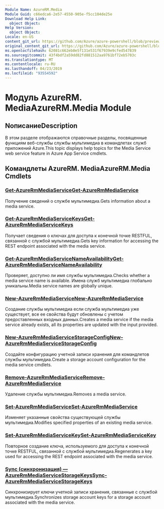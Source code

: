 ```yaml
---
Module Name: AzureRM.Media
Module Guid: c66edca6-2e57-4550-905e-f5cc104de25e
Download Help Link:
  object Object: 
Help Version:
  object Object: 
Locale: en-US
content_git_url: https://github.com/Azure/azure-powershell/blob/preview/src/ResourceManager/Media/Commands.Media/help/AzureRM.Media.md
original_content_git_url: https://github.com/Azure/azure-powershell/blob/preview/src/ResourceManager/Media/Commands.Media/help/AzureRM.Media.md
ms.openlocfilehash: 62081c662eb0e5f131e531f67939e9cfed547839
ms.sourcegitcommit: 43f4bdf2a59dd82fd881512aa9761bf72eb5703c
ms.translationtype: MT
ms.contentlocale: ru-RU
ms.lasthandoff: 04/23/2019
ms.locfileid: "93554592"
---
```

# <span data-ttu-id="6944c-101">Модуль AzureRM. Media</span><span class="sxs-lookup"><span data-stu-id="6944c-101">AzureRM.Media Module</span></span>
## <span data-ttu-id="6944c-102">Nописание</span><span class="sxs-lookup"><span data-stu-id="6944c-102">Description</span></span>
<span data-ttu-id="6944c-103">В этом разделе отображаются справочные разделы, посвященные функциям веб-службы службы мультимедиа в командлетах служб приложений Azure.</span><span class="sxs-lookup"><span data-stu-id="6944c-103">This topic displays help topics for the Media Service web service feature in Azure App Service cmdlets.</span></span>

## <span data-ttu-id="6944c-104">Командлеты AzureRM. Media</span><span class="sxs-lookup"><span data-stu-id="6944c-104">AzureRM.Media Cmdlets</span></span>
### [<span data-ttu-id="6944c-105">Get-AzureRmMediaService</span><span class="sxs-lookup"><span data-stu-id="6944c-105">Get-AzureRmMediaService</span></span>](Get-AzureRmMediaService.md)
<span data-ttu-id="6944c-106">Получение сведений о службе мультимедиа.</span><span class="sxs-lookup"><span data-stu-id="6944c-106">Gets information about a media service.</span></span>

### [<span data-ttu-id="6944c-107">Get-AzureRmMediaServiceKeys</span><span class="sxs-lookup"><span data-stu-id="6944c-107">Get-AzureRmMediaServiceKeys</span></span>](Get-AzureRmMediaServiceKeys.md)
<span data-ttu-id="6944c-108">Получает сведения о ключах для доступа к конечной точке RESTFUL, связанной с службой мультимедиа.</span><span class="sxs-lookup"><span data-stu-id="6944c-108">Gets key information for accessing the REST endpoint associated with the media service.</span></span>

### [<span data-ttu-id="6944c-109">Get-AzureRmMediaServiceNameAvailability</span><span class="sxs-lookup"><span data-stu-id="6944c-109">Get-AzureRmMediaServiceNameAvailability</span></span>](Get-AzureRmMediaServiceNameAvailability.md)
<span data-ttu-id="6944c-110">Проверяет, доступно ли имя службы мультимедиа.</span><span class="sxs-lookup"><span data-stu-id="6944c-110">Checks whether a media service name is available.</span></span>
<span data-ttu-id="6944c-111">Имена служб мультимедиа глобально уникальны.</span><span class="sxs-lookup"><span data-stu-id="6944c-111">Media service names are globally unique.</span></span>

### [<span data-ttu-id="6944c-112">New-AzureRmMediaService</span><span class="sxs-lookup"><span data-stu-id="6944c-112">New-AzureRmMediaService</span></span>](New-AzureRmMediaService.md)
<span data-ttu-id="6944c-113">Создание службы мультимедиа если служба мультимедиа уже существует, все ее свойства будут обновлены с учетом предоставленных входных данных.</span><span class="sxs-lookup"><span data-stu-id="6944c-113">Creates a media service if the media service already exists, all its properties are updated with the input provided.</span></span>

### [<span data-ttu-id="6944c-114">New-AzureRmMediaServiceStorageConfig</span><span class="sxs-lookup"><span data-stu-id="6944c-114">New-AzureRmMediaServiceStorageConfig</span></span>](New-AzureRmMediaServiceStorageConfig.md)
<span data-ttu-id="6944c-115">Создайте конфигурацию учетной записи хранения для командлетов службы мультимедиа.</span><span class="sxs-lookup"><span data-stu-id="6944c-115">Create a storage account configuration for the media service cmdlets.</span></span>

### [<span data-ttu-id="6944c-116">Remove-AzureRmMediaService</span><span class="sxs-lookup"><span data-stu-id="6944c-116">Remove-AzureRmMediaService</span></span>](Remove-AzureRmMediaService.md)
<span data-ttu-id="6944c-117">Удаление службы мультимедиа.</span><span class="sxs-lookup"><span data-stu-id="6944c-117">Removes a media service.</span></span>

### [<span data-ttu-id="6944c-118">Set-AzureRmMediaService</span><span class="sxs-lookup"><span data-stu-id="6944c-118">Set-AzureRmMediaService</span></span>](Set-AzureRmMediaService.md)
<span data-ttu-id="6944c-119">Изменяет указанные свойства существующей службы мультимедиа.</span><span class="sxs-lookup"><span data-stu-id="6944c-119">Modifies specified properties of an existing media service.</span></span>

### [<span data-ttu-id="6944c-120">Set-AzureRmMediaServiceKey</span><span class="sxs-lookup"><span data-stu-id="6944c-120">Set-AzureRmMediaServiceKey</span></span>](Set-AzureRmMediaServiceKey.md)
<span data-ttu-id="6944c-121">Повторное создание ключа, используемого для доступа к конечной точке RESTFUL, связанной с службой мультимедиа.</span><span class="sxs-lookup"><span data-stu-id="6944c-121">Regenerates a key used for accessing the REST endpoint associated with the media service.</span></span>

### [<span data-ttu-id="6944c-122">Sync (синхронизация) — AzureRmMediaServiceStorageKeys</span><span class="sxs-lookup"><span data-stu-id="6944c-122">Sync-AzureRmMediaServiceStorageKeys</span></span>](Sync-AzureRmMediaServiceStorageKeys.md)
<span data-ttu-id="6944c-123">Синхронизирует ключи учетной записи хранения, связанные с службой мультимедиа.</span><span class="sxs-lookup"><span data-stu-id="6944c-123">Synchronizes storage account keys for a storage account associated with the media service.</span></span>

